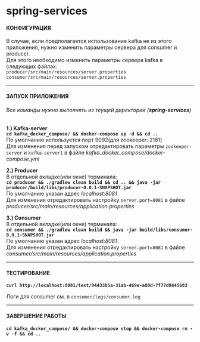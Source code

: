 # spring-services

#### КОНФИГУРАЦИЯ

В случае, если  предполагается использование kafka не из этого приложения, нужно изменить параметры сервера для consumer и producer.\
Для этого необходимо изменить параметры сервера kafka в следующих файлах:\
 `producer/src/main/resources/server.properties`\
 `consumer/src/main/resources/server.properties`
 
___
#### ЗАПУСК ПРИЛОЖЕНИЯ
###### Все команды нужно выполнять из теущей директории (**spring-services**)

**1.) Kafka-server**\
**`cd kafka_docker_compose/ && docker-compose up -d && cd ..`**\
По умолчанию используется порт 9092(для zookeeper: 2181)\
Для изменения перед запуском отредактировать параметры `zookeeper-server` и `kafka-server1` в файле _kafka_docker_compose/docker-compose.yml_

**2.) Producer**\
 В отдельной вкладке(или окне) терминала:\
**`cd producer && ./gradlew clean build && cd .. && java -jar producer/build/libs/producer-0.0.1-SNAPSHOT.jar`**\
По умолчанию указан адрес _localhost:8081_\
Для изменения отредактировать настройку `server.port=8081` в файле\
_producer/src/main/resources/application.properties_

**3.) Consumer**\
 В отдельной вкладке(или окне) терминала:\
**`cd consumer && ./gradlew clean build && java -jar build/libs/consumer-0.0.1-SNAPSHOT.jar`**\
По умолчанию указан адрес _localhost:8081_\
Для изменения отредактировать настройку `server.port=8081` в файле\
_consumer/src/main/resources/application.properties_

___

#### ТЕСТИРОВАНИЕ

**`curl http://localhost:8081/test/94433b5a-31ab-469e-a80d-7f77d8445683`**

Логи для consumer см. в `consumer/logs/consumer.log`
___
#### ЗАВЕРШЕНИЕ РАБОТЫ

**`cd kafka_docker_compose/ && docker-compose stop && docker-compose rm -v -f && cd ..`**
